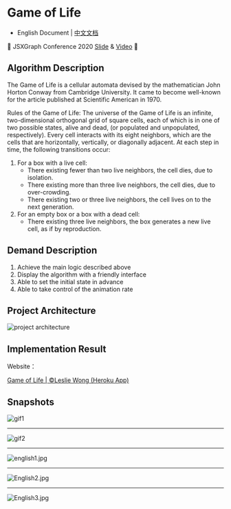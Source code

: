 # Game of Life

- English Document | [中文文档](./README_zh-CN.md)

🎉 JSXGraph Conference 2020 [Slide](https://www.lesliewong.cn/gameoflife/gameoflife.pdf) & [Video](https://www.youtube.com/watch?v=ajKIaTlEuz4) 🎉

## Algorithm Description

The Game of Life is a cellular automata devised by the mathematician John Horton Conway from Cambridge University. It came to become well-known for the article published at Scientific American in 1970.

Rules of the Game of Life: The universe of the Game of Life is an infinite, two-dimensional orthogonal grid of square cells, each of which is in one of two possible states, alive and dead, (or populated and unpopulated, respectively). Every cell interacts with its eight neighbors, which are the cells that are horizontally, vertically, or diagonally adjacent. At each step in time, the following transitions occur:

1. For a box with a live cell:
   - There existing fewer than two live neighbors, the cell dies, due to isolation.
   - There existing more than three live neighbors, the cell dies, due to over-crowding.
   - There existing two or three live neighbors, the cell lives on to the next generation.
2. For an empty box or a box with a dead cell:
   - There existing three live neighbors, the box generates a new live cell, as if by reproduction.

## Demand Description

1. Achieve the main logic described above
2. Display the algorithm with a friendly interface
3. Able to set the initial state in advance
4. Able to take control of the animation rate

## Project Architecture

![project architecture](https://i.loli.net/2020/04/19/rjDMonSRZBgJUHz.png)

## Implementation Result

Website：

[Game of Life | ©Leslie Wong (Heroku App)](http://playgameoflife.live)

## Snapshots

![gif1](https://i.loli.net/2020/03/29/A2QGYeI1fCc5LNg.gif)

---

![gif2](https://i.loli.net/2020/04/07/ivx5zVUcAtF9YZq.gif)

---

![english1.jpg](https://i.loli.net/2020/02/26/ra496MIGvwdgoRL.jpg)

---

![English2.jpg](https://i.loli.net/2020/02/26/fC9l4WgoOpmeAT5.jpg)

---

![English3.jpg](https://i.loli.net/2020/02/26/RzFCfDMW4jZulPd.jpg)
